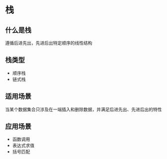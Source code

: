 # 栈
## 什么是栈
遵循后进先出，先进后出特定顺序的线性结构
## 栈类型
+ 顺序栈
+ 链式栈
## 适用场景
当某个数据集合只涉及在一端插入和删除数据，并满足后进先出、先进后出的特性
## 应用场景
+ 函数调用
+ 表达式求值
+ 括号匹配